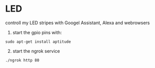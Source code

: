 # LED
controll my LED stripes with Googel Assistant, Alexa and webrowsers 

1. start the gpio pins with:
```
sudo apt-get install aptitude 
````

2. start the ngrok service
```
./ngrok http 80
```
